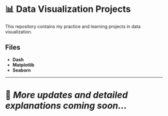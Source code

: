 # 📊 Data Visualization Projects

This repository contains my practice and learning projects in data visualization.

## Files
- **Dash** 
- **Matplotlib**   
- **Seaborn**   

---

# 🚀 *More updates and detailed explanations coming soon...*
